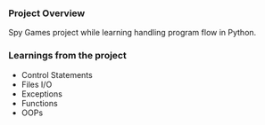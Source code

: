 ### Project Overview

 Spy Games project while learning handling program flow in Python.


### Learnings from the project

 - Control Statements
- Files I/O
- Exceptions
- Functions
- OOPs


